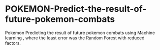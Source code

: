 # POKEMON-Predict-the-result-of-future-pokemon-combats
Pokemon Predicting the result of future pokemon combats using Machine learning , where the least error was the Random Forest with reduced factors.
